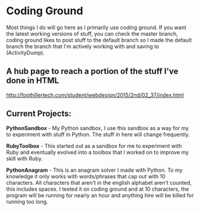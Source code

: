 # Coding Ground
Most things I do will go here as I primarily use coding ground. If you want the latest working versions of stuff, you can check the master branch, coding ground likes to post stuff to the default branch so I made the default branch the branch that I'm actively working with and saving to (ActivityDump).

## A hub page to reach a portion of the stuff I've done in HTML
http://foothillertech.com/student/webdesign/2015/2nd/02_37/index.html

## Current Projects:
**PythonSandbox** - My Python sandbox, I use this sandbox as a way for my to experiment with stuff in Python. The stuff in here will change frequently.

**RubyToolbox** - This started out as a sandbox for me to experiment with Ruby and eventually evolved into a toolbox that I worked on to improve my skill with Ruby.

**PythonAnagram** - This is an anagram solver I made with Python. To my knowledge it only works with words/phrases that cap out with 10 characters. All characters that aren't in the english alphabet aren't counted, this includes spaces. I tested it on coding ground and at 10 characters, the program will be running for nearly an hour and anything hire will be killed for running too long.
